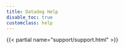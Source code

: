 ```yaml
---
title: Datadog Help
disable_toc: true
customclass: help
---
```


{{< partial name="support/support.html" >}}
